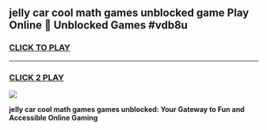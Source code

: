 
## jelly car cool math games unblocked game Play Online 👋 Unblocked Games #vdb8u
<h3>
<a href="https://premium.freeplayer.one?title=jelly_car_cool_math_games&ref=21F">CLICK TO PLAY</a></h3>
<hr>

<h3>
<a href="https://premium.freeplayer.one?title=jelly_car_cool_math_games&ref=21F">CLICK 2 PLAY</a>
  
</h3>

<a href="https://premium.freeplayer.one?title=jelly_car_cool_math_games&ref=21F/"><img src="https://clearcache.store/games.png"></a>


**jelly car cool math games games unblocked: Your Gateway to Fun and Accessible Online Gaming**
